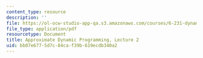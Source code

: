 ```yaml
---
content_type: resource
description: ''
file: https://ol-ocw-studio-app-qa.s3.amazonaws.com/courses/6-231-dynamic-programming-and-stochastic-control-fall-2015/bb07e6775d7c84caf39b619ecdb340a2_MIT6_231F15_lec02_short.pdf
file_type: application/pdf
resourcetype: Document
title: Approximate Dynamic Programming, Lecture 2
uid: bb07e677-5d7c-84ca-f39b-619ecdb340a2
---
```

